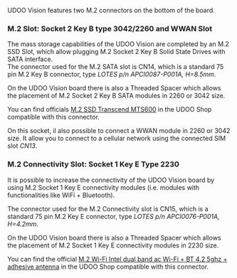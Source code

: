 UDOO Vision features two M.2 connectors on the bottom of the board.

### M.2 Slot: Socket 2 Key B type 3042/2260 and WWAN Slot

The mass storage capabilities of the UDOO Vision are completed by an M.2 SSD Slot, which allow plugging M.2 Socket 2 Key B Solid State Drives with SATA interface.  
The connector used for the M.2 SATA slot is CN14, which is a standard 75 pin M.2 Key B connector, type *LOTES p/n APCI0087-P001A, H=8.5mm*.

On the UDOO Vision board there is also a Threaded Spacer which allows the placement of M.2 Socket 2 Key B SATA modules in 2260 or 3042 size.  

You can find officials [M.2 SSD Transcend MTS600](!Accessories/Official_Accessories) in the UDOO Shop compatible with this connector.

On this socket, il also possible to connect a WWAN module in 2260 or 3042 size. It allow you to connect to a cellular network using the connected SIM slot *CN13*.


### M.2 Connectivity Slot: Socket 1 Key E Type 2230

It is possible to increase the connectivity of the UDOO Vision board by using M.2 Socket 1 Key E connectivity modules (i.e. modules with functionalities like WiFi + Bluetooth).  

The connector used for the M.2 Connectivity slot is CN15, which is a standard 75 pin M.2 Key E connector, type *LOTES p/n APCI0076-P001A, H=4.2mm*.

On the UDOO Vision board there is also a Threaded Spacer which allows the placement of M.2 Socket 1 Key E connectivity modules in 2230 size.

You can find the official [M.2 Wi-Fi Intel dual band ac Wi-Fi + BT 4.2 5ghz + adhesive antenna](!Accessories/Official_Accessories) in the UDOO Shop compatible with this connector.
